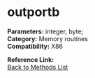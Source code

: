 # outportb

**Parameters:** integer, byte;  
**Category:** Memory routines  
**Compatibility:** X86  

**Reference Link:**  
[Back to Methods List](../../SUMMARY.md)
